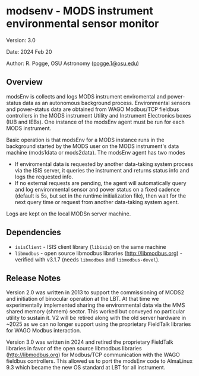 # modsenv - MODS instrument environmental sensor monitor

Version: 3.0

Date: 2024 Feb 20

Author: R. Pogge, OSU Astronomy (pogge.1@osu.edu)

## Overview

modsEnv is collects and logs MODS instrument enviromental and power-status data
as an autonomous background process. Environmental sensors and power-status data
are obtained from WAGO Modbus/TCP fieldbus controllers in the MODS instrument
Utility and Instrument Electronics boxes (IUB and IEBs).  One instance of the modsEnv
agent must be run for each MODS instrument.

Basic operation is that modsEnv for a MODS instance runs in the background started
by the MODS user on the MODS instrument's data machine (mods1data or mods2data).
The modsEnv agent has two modes
 * If enviromental data is requested by another data-taking system process via the ISIS server, it queries the instrument and returns status info and logs the requested info.
 * If no external requests are pending, the agent will automatically query and log environmental sensor and power status on a fixed cadence (default is 5s, but set in the runtime initialization file), then wait for the next query time or request from another data-taking system agent.

Logs are kept on the local MODSn server machine.

## Dependencies

 * `isisClient` - ISIS client library (`libisis`) on the same machine
 * `libmodbus` - open source libmodbus libraries (http://libmodbus.org) - verified with v3.1.7 (needs `libmodbus` and `libmodbus-devel`).

## Release Notes

Version 2.0 was written in 2013 to support the commissioning of MODS2 and initiation
of binocular operation at the LBT.  At that time we experimentally implemented
sharing the environmental data via the MMS shared memory (shmem) sector. This worked
but conveyed no particular utility to sustain it. V2 will be retired along with the
old server hardware in ~2025 as we can no longer support using the proprietary FieldTalk
libraries for WAGO Modbus interaction.

Version 3.0 was written in 2024 and retired the proprietary FieldTalk libraries in favor
of the open source libmodbus libraries (http://libmodbus.org) for Modbus/TCP communication
with the WAGO fieldbus controllers. This allowed us to port the modsEnv code to AlmaLinux 9.3 which 
became the new OS standard at LBT for all instrument.
